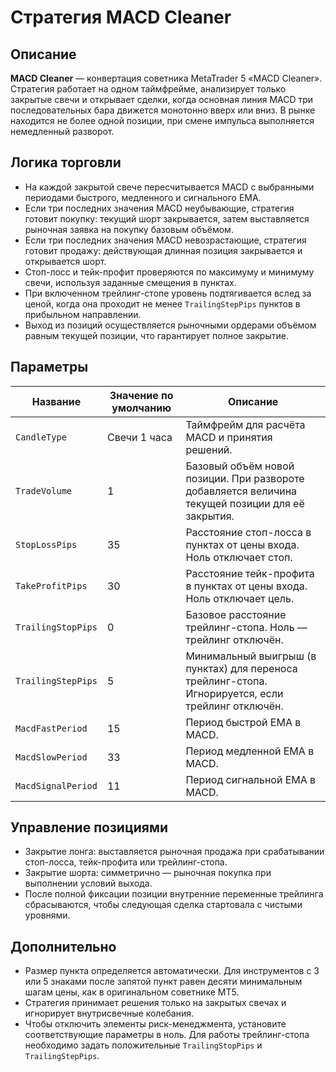# Стратегия MACD Cleaner

## Описание
**MACD Cleaner** — конвертация советника MetaTrader 5 «MACD Cleaner». Стратегия работает на одном таймфрейме, анализирует только закрытые свечи и открывает сделки, когда основная линия MACD три последовательных бара движется монотонно вверх или вниз. В рынке находится не более одной позиции, при смене импульса выполняется немедленный разворот.

## Логика торговли
- На каждой закрытой свече пересчитывается MACD с выбранными периодами быстрого, медленного и сигнального EMA.
- Если три последних значения MACD неубывающие, стратегия готовит покупку: текущий шорт закрывается, затем выставляется рыночная заявка на покупку базовым объёмом.
- Если три последних значения MACD невозрастающие, стратегия готовит продажу: действующая длинная позиция закрывается и открывается шорт.
- Стоп-лосс и тейк-профит проверяются по максимуму и минимуму свечи, используя заданные смещения в пунктах.
- При включенном трейлинг-стопе уровень подтягивается вслед за ценой, когда она проходит не менее `TrailingStepPips` пунктов в прибыльном направлении.
- Выход из позиций осуществляется рыночными ордерами объёмом равным текущей позиции, что гарантирует полное закрытие.

## Параметры
| Название | Значение по умолчанию | Описание |
|----------|-----------------------|----------|
| `CandleType` | Свечи 1 часа | Таймфрейм для расчёта MACD и принятия решений. |
| `TradeVolume` | 1 | Базовый объём новой позиции. При развороте добавляется величина текущей позиции для её закрытия. |
| `StopLossPips` | 35 | Расстояние стоп-лосса в пунктах от цены входа. Ноль отключает стоп. |
| `TakeProfitPips` | 30 | Расстояние тейк-профита в пунктах от цены входа. Ноль отключает цель. |
| `TrailingStopPips` | 0 | Базовое расстояние трейлинг-стопа. Ноль — трейлинг отключён. |
| `TrailingStepPips` | 5 | Минимальный выигрыш (в пунктах) для переноса трейлинг-стопа. Игнорируется, если трейлинг отключён. |
| `MacdFastPeriod` | 15 | Период быстрой EMA в MACD. |
| `MacdSlowPeriod` | 33 | Период медленной EMA в MACD. |
| `MacdSignalPeriod` | 11 | Период сигнальной EMA в MACD. |

## Управление позициями
- Закрытие лонга: выставляется рыночная продажа при срабатывании стоп-лосса, тейк-профита или трейлинг-стопа.
- Закрытие шорта: симметрично — рыночная покупка при выполнении условий выхода.
- После полной фиксации позиции внутренние переменные трейлинга сбрасываются, чтобы следующая сделка стартовала с чистыми уровнями.

## Дополнительно
- Размер пункта определяется автоматически. Для инструментов с 3 или 5 знаками после запятой пункт равен десяти минимальным шагам цены, как в оригинальном советнике MT5.
- Стратегия принимает решения только на закрытых свечах и игнорирует внутрисвечные колебания.
- Чтобы отключить элементы риск-менеджмента, установите соответствующие параметры в ноль. Для работы трейлинг-стопа необходимо задать положительные `TrailingStopPips` и `TrailingStepPips`.
